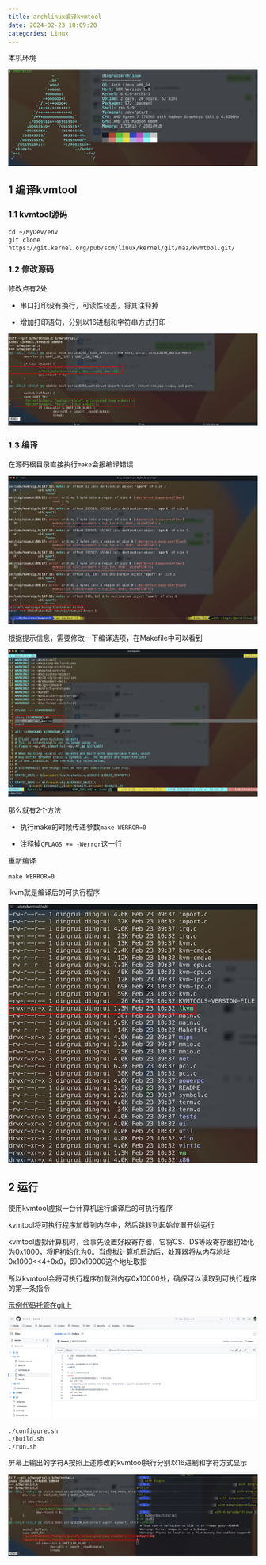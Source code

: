 ```yaml
---
title: archlinux编译kvmtool
date: 2024-02-23 10:09:20
categories: Linux
---
```


本机环境

![](./archlinux编译kvmtool/1708667524.png)

1 编译kvmtool
---

### 1.1 kvmtool源码

```shell
cd ~/MyDev/env
git clone https://git.kernel.org/pub/scm/linux/kernel/git/maz/kvmtool.git/
```

### 1.2 修改源码

修改点有2处

- 串口打印没有换行，可读性较差，将其注释掉

- 增加打印语句，分别以16进制和字符串方式打印

![](./archlinux编译kvmtool/1708654842.png)

### 1.3 编译

在源码根目录直接执行`make`会报编译错误

![](./archlinux编译kvmtool/1708655008.png)

根据提示信息，需要修改一下编译选项，在Makefile中可以看到

![](./archlinux编译kvmtool/1708655424.png)

那么就有2个方法

- 执行make的时候传递参数`make WERROR=0`

- 注释掉`CFLAGS += -Werror`这一行

重新编译

```shell
make WERROR=0
```

lkvm就是编译后的可执行程序

![](./archlinux编译kvmtool/1708655759.png)

2 运行
---

使用kvmtool虚拟一台计算机运行编译后的可执行程序

kvmtool将可执行程序加载到内存中，然后跳转到起始位置开始运行

kvmtool虚拟计算机时，会事先设置好段寄存器，它将CS、DS等段寄存器初始化为0x1000，将IP初始化为0。当虚拟计算机启动后，处理器将从内存地址0x1000<<4+0x0，即0x10000这个地址取指

所以kvmtool会将可执行程序加载到内存0x10000处，确保可以读取到可执行程序的第一条指令

[示例代码托管在git上](https://github.com/Bannirui/tutorial/tree/master/as/01)

![](./archlinux编译kvmtool/1708667175.png)

```shell
./configure.sh
./build.sh
./run.sh
```

屏幕上输出的字符A按照上述修改的kvmtool换行分别以16进制和字符方式显示

![](./archlinux编译kvmtool/1708667374.png)
